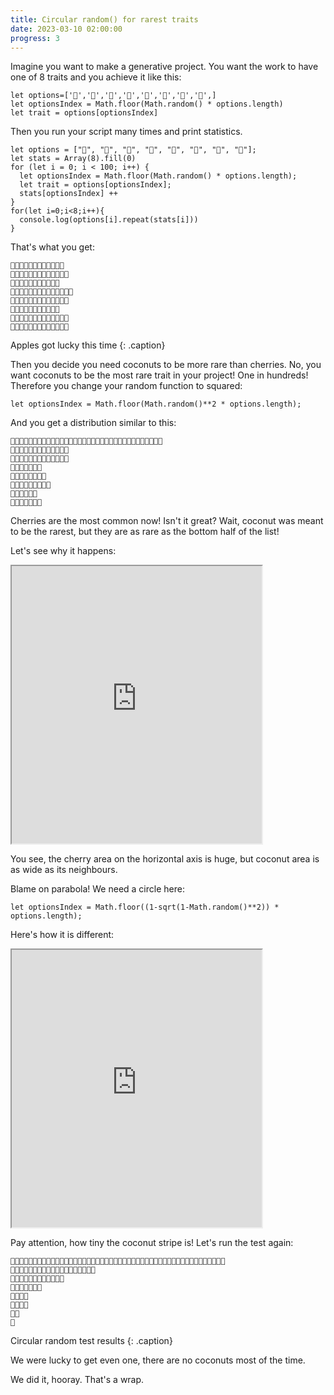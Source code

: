 ```yaml
---
title: Circular random() for rarest traits
date: 2023-03-10 02:00:00
progress: 3
---
```


Imagine you want to make a generative project. You want the work to have one of 8 traits and you achieve it like this:

```
let options=['🍒','🍓','🍇','🍎','🍋','🍍','🍏','🥥',]
let optionsIndex = Math.floor(Math.random() * options.length)
let trait = options[optionsIndex]
```

Then you run your script many times and print statistics.

```
let options = ["🍒", "🍓", "🍇", "🍎", "🍋", "🍍", "🍏", "🥥"];
let stats = Array(8).fill(0)
for (let i = 0; i < 100; i++) {
  let optionsIndex = Math.floor(Math.random() * options.length);
  let trait = options[optionsIndex];
  stats[optionsIndex] ++
}
for(let i=0;i<8;i++){
  console.log(options[i].repeat(stats[i]))
}
```

That's what you get:

```
🍒🍒🍒🍒🍒🍒🍒🍒🍒🍒🍒🍒 
🍓🍓🍓🍓🍓🍓🍓🍓🍓🍓🍓🍓🍓 
🍇🍇🍇🍇🍇🍇🍇🍇🍇🍇🍇 
🍎🍎🍎🍎🍎🍎🍎🍎🍎🍎🍎🍎🍎🍎 
🍋🍋🍋🍋🍋🍋🍋🍋🍋🍋🍋🍋🍋 
🍍🍍🍍🍍🍍🍍🍍🍍🍍🍍🍍 
🍏🍏🍏🍏🍏🍏🍏🍏🍏🍏🍏🍏🍏 
🥥🥥🥥🥥🥥🥥🥥🥥🥥🥥🥥🥥🥥 
```
Apples got lucky this time {: .caption}
<!-- https://editor.p5js.org/illus0r/sketches/EWUPWVhcC -->

Then you decide you need coconuts to be more rare than cherries. No, you want coconuts to be the most rare trait in your project! One in hundreds! Therefore you change your random function to squared:

```
let optionsIndex = Math.floor(Math.random()**2 * options.length);
```

And you get a distribution similar to this:

```
🍒🍒🍒🍒🍒🍒🍒🍒🍒🍒🍒🍒🍒🍒🍒🍒🍒🍒🍒🍒🍒🍒🍒🍒🍒🍒🍒🍒🍒🍒🍒🍒🍒🍒 
🍓🍓🍓🍓🍓🍓🍓🍓🍓🍓🍓🍓🍓 
🍇🍇🍇🍇🍇🍇🍇🍇🍇🍇🍇🍇🍇 
🍎🍎🍎🍎🍎🍎🍎 
🍋🍋🍋🍋🍋🍋🍋🍋 
🍍🍍🍍🍍🍍🍍🍍🍍🍍 
🍏🍏🍏🍏🍏🍏 
🥥🥥🥥🥥🥥🥥🥥
```

Cherries are the most common now! Isn't it great? Wait, coconut was meant to be the rarest, but they are as rare as the bottom half of the list!

<!-- The thing is `Math.random()**2` near 1 is almost straight: -->

Let's see why it happens:

<iframe src="https://editor.p5js.org/illus0r/full/9Y3ioLqvt" width=400 height=444></iframe>

You see, the cherry area on the horizontal axis is huge, but coconut area is as wide as its neighbours.

Blame on parabola! We need a circle here:

```
let optionsIndex = Math.floor((1-sqrt(1-Math.random()**2)) * options.length);
```

Here's how it is different:

<iframe src="https://editor.p5js.org/illus0r/full/UcT0w4H6r" width=400 height=444></iframe>

Pay attention, how tiny the coconut stripe is! Let's run the test again:

```
🍒🍒🍒🍒🍒🍒🍒🍒🍒🍒🍒🍒🍒🍒🍒🍒🍒🍒🍒🍒🍒🍒🍒🍒🍒🍒🍒🍒🍒🍒🍒🍒🍒🍒🍒🍒🍒🍒🍒🍒🍒🍒🍒🍒🍒🍒🍒🍒 
🍓🍓🍓🍓🍓🍓🍓🍓🍓🍓🍓🍓🍓🍓🍓🍓🍓🍓🍓 
🍇🍇🍇🍇🍇🍇🍇🍇🍇🍇🍇🍇 
🍎🍎🍎🍎🍎🍎🍎 
🍋🍋🍋🍋 
🍍🍍🍍🍍 
🍏🍏 
🥥
```
Circular random test results {: .caption}

We were lucky to get even one, there are no coconuts most of the time.

We did it, hooray. That's a wrap.

